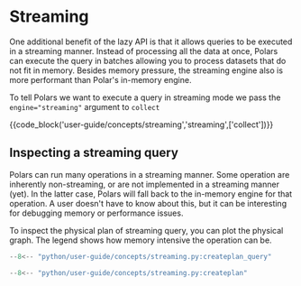 # Streaming

<!-- Not included in the docs “until we have something we are proud of”. https://github.com/pola-rs/polars/pull/19087/files/92bffabe48c6c33a9ec5bc003d8683e59c97158c#r1788988580 -->

One additional benefit of the lazy API is that it allows queries to be executed in a streaming
manner. Instead of processing all the data at once, Polars can execute the query in batches allowing
you to process datasets that do not fit in memory. Besides memory pressure, the streaming engine
also is more performant than Polar's in-memory engine.

To tell Polars we want to execute a query in streaming mode we pass the `engine="streaming"`
argument to `collect`

{{code_block('user-guide/concepts/streaming','streaming',['collect'])}}

## Inspecting a streaming query

Polars can run many operations in a streaming manner. Some operation are inherently non-streaming,
or are not implemented in a streaming manner (yet). In the latter case, Polars will fall back to the
in-memory engine for that operation. A user doesn't have to know about this, but it can be
interesting for debugging memory or performance issues.

To inspect the physical plan of streaming query, you can plot the physical graph. The legend shows
how memory intensive the operation can be.

```python
--8<-- "python/user-guide/concepts/streaming.py:createplan_query"
```

```python exec="on" session="user-guide/concepts/streaming"
--8<-- "python/user-guide/concepts/streaming.py:createplan"
```
